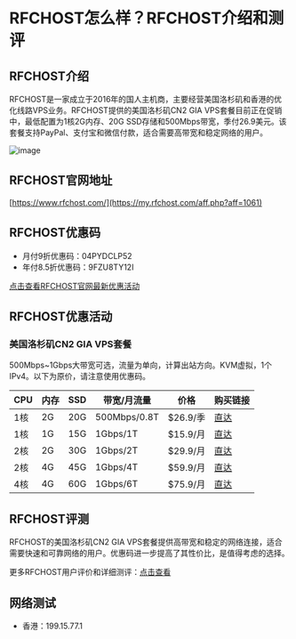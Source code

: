 # RFCHOST怎么样？RFCHOST介绍和测评

## RFCHOST介绍
RFCHOST是一家成立于2016年的国人主机商，主要经营美国洛杉矶和香港的优化线路VPS业务。RFCHOST提供的美国洛杉矶CN2 GIA VPS套餐目前正在促销中，最低配置为1核2G内存、20G SSD存储和500Mbps带宽，季付26.9美元。该套餐支持PayPal、支付宝和微信付款，适合需要高带宽和稳定网络的用户。

![image](https://github.com/hunterlkamberly/RFCHOST/assets/169740166/26dcf117-9697-48a0-93b8-c2ddb74d3b65)

## RFCHOST官网地址
[https://www.rfchost.com/](https://my.rfchost.com/aff.php?aff=1061)

## RFCHOST优惠码
- 月付9折优惠码：04PYDCLP52
- 年付8.5折优惠码：9FZU8TY12I

[点击查看RFCHOST官网最新优惠活动](https://my.rfchost.com/aff.php?aff=1061)

## RFCHOST优惠活动

### 美国洛杉矶CN2 GIA VPS套餐
500Mbps~1Gbps大带宽可选，流量为单向，计算出站方向。KVM虚拟，1个IPv4。以下为原价，请注意使用优惠码。

| CPU | 内存 | SSD  | 带宽/月流量 | 价格      | 购买链接                                                                                                                         |
|-----|------|------|-------------|-----------|----------------------------------------------------------------------------------------------------------------------------------|
| 1核 | 2G   | 20G  | 500Mbps/0.8T | $26.9/季   | [直达](https://my.rfchost.com/aff.php?aff=1061&gid=23)                     |
| 1核 | 1G   | 15G  | 1Gbps/1T     | $15.9/月   | [直达](https://my.rfchost.com/aff.php?aff=1061&gid=23)                     |
| 2核 | 2G   | 30G  | 1Gbps/2T     | $29.9/月   | [直达](https://my.rfchost.com/aff.php?aff=1061&gid=23)                     |
| 2核 | 4G   | 45G  | 1Gbps/4T     | $59.9/月   | [直达](https://my.rfchost.com/aff.php?aff=1061&gid=23)                     |
| 4核 | 4G   | 60G  | 1Gbps/6T     | $75.9/月   | [直达](https://my.rfchost.com/aff.php?aff=1061&gid=23)                     |

## RFCHOST评测
RFCHOST的美国洛杉矶CN2 GIA VPS套餐提供高带宽和稳定的网络连接，适合需要快速和可靠网络的用户。优惠码进一步提高了其性价比，是值得考虑的选择。

更多RFCHOST用户评价和详细测评：[点击查看](https://my.rfchost.com/aff.php?aff=1061)

## 网络测试
- 香港：199.15.77.1


